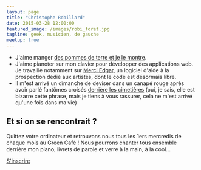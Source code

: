 ```yaml
---
layout: page
title: "Christophe Robillard"
date: 2015-03-28 12:00:00
featured_image: /images/robi_foret.jpg
tagline: geek, musicien, de gauche
meetup: true
---
```

- J'aime manger [des pommes de terre et je le montre](https://www.youtube.com/watch?v=kDd1gK3SGvM).
- J'aime pianoter sur mon clavier pour développer des applications web. Je travaille notamment sur [Merci Edgar](http://www.merciedgar.com), un logiciel d'aide à la prospection dédié aux artistes, dont le code est désormais libre.
- Il m'est arrivé un dimanche de deviser dans un canapé rouge après avoir parlé fantômes croisés [derrière les cimetières](https://www.youtube.com/watch?v=3s6wtXFY4H8) (oui, je sais, elle est bizarre cette phrase, mais je tiens à vous rassurer, cela ne m'est arrivé qu'une fois dans ma vie)

## Et si on se rencontrait ?

Quittez votre ordinateur et retrouvons nous tous les 1ers mercredis de chaque mois au Green Café ! Nous pourrons chanter tous ensemble derrière mon piano, livrets de parole et verre à la main, à la cool...

<a href="http://www.meetup.com/Paris-Singing-Meetup/events/220734928/" data-event="220734928" class="mu-rsvp-btn">S'inscrire</a>
